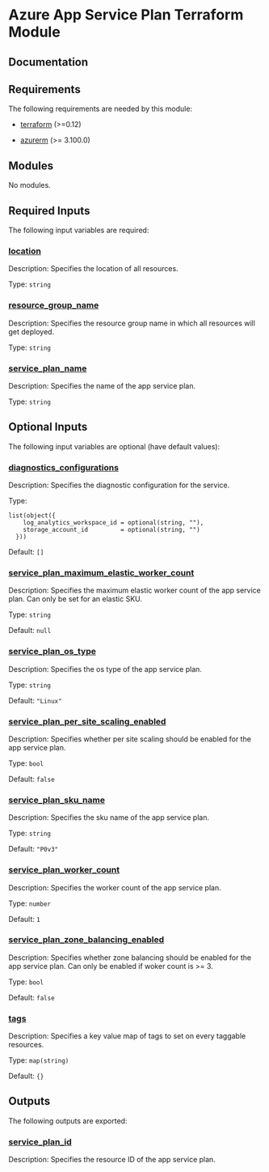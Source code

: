 <!-- BEGIN_TF_DOCS -->
# Azure App Service Plan Terraform Module

## Documentation
<!-- markdownlint-disable MD033 -->

## Requirements

The following requirements are needed by this module:

- <a name="requirement_terraform"></a> [terraform](#requirement\_terraform) (>=0.12)

- <a name="requirement_azurerm"></a> [azurerm](#requirement\_azurerm) (>= 3.100.0)

## Modules

No modules.

<!-- markdownlint-disable MD013 -->
<!-- markdownlint-disable MD034 -->
## Required Inputs

The following input variables are required:

### <a name="input_location"></a> [location](#input\_location)

Description: Specifies the location of all resources.

Type: `string`

### <a name="input_resource_group_name"></a> [resource\_group\_name](#input\_resource\_group\_name)

Description: Specifies the resource group name in which all resources will get deployed.

Type: `string`

### <a name="input_service_plan_name"></a> [service\_plan\_name](#input\_service\_plan\_name)

Description: Specifies the name of the app service plan.

Type: `string`

## Optional Inputs

The following input variables are optional (have default values):

### <a name="input_diagnostics_configurations"></a> [diagnostics\_configurations](#input\_diagnostics\_configurations)

Description: Specifies the diagnostic configuration for the service.

Type:

```hcl
list(object({
    log_analytics_workspace_id = optional(string, ""),
    storage_account_id         = optional(string, "")
  }))
```

Default: `[]`

### <a name="input_service_plan_maximum_elastic_worker_count"></a> [service\_plan\_maximum\_elastic\_worker\_count](#input\_service\_plan\_maximum\_elastic\_worker\_count)

Description: Specifies the maximum elastic worker count of the app service plan. Can only be set for an elastic SKU.

Type: `string`

Default: `null`

### <a name="input_service_plan_os_type"></a> [service\_plan\_os\_type](#input\_service\_plan\_os\_type)

Description: Specifies the os type of the app service plan.

Type: `string`

Default: `"Linux"`

### <a name="input_service_plan_per_site_scaling_enabled"></a> [service\_plan\_per\_site\_scaling\_enabled](#input\_service\_plan\_per\_site\_scaling\_enabled)

Description: Specifies whether per site scaling should be enabled for the app service plan.

Type: `bool`

Default: `false`

### <a name="input_service_plan_sku_name"></a> [service\_plan\_sku\_name](#input\_service\_plan\_sku\_name)

Description: Specifies the sku name of the app service plan.

Type: `string`

Default: `"P0v3"`

### <a name="input_service_plan_worker_count"></a> [service\_plan\_worker\_count](#input\_service\_plan\_worker\_count)

Description: Specifies the worker count of the app service plan.

Type: `number`

Default: `1`

### <a name="input_service_plan_zone_balancing_enabled"></a> [service\_plan\_zone\_balancing\_enabled](#input\_service\_plan\_zone\_balancing\_enabled)

Description: Specifies whether zone balancing should be enabled for the app service plan. Can only be enabled if woker count is >= 3.

Type: `bool`

Default: `false`

### <a name="input_tags"></a> [tags](#input\_tags)

Description: Specifies a key value map of tags to set on every taggable resources.

Type: `map(string)`

Default: `{}`

## Outputs

The following outputs are exported:

### <a name="output_service_plan_id"></a> [service\_plan\_id](#output\_service\_plan\_id)

Description: Specifies the resource ID of the app service plan.

<!-- markdownlint-enable -->

<!-- END_TF_DOCS -->